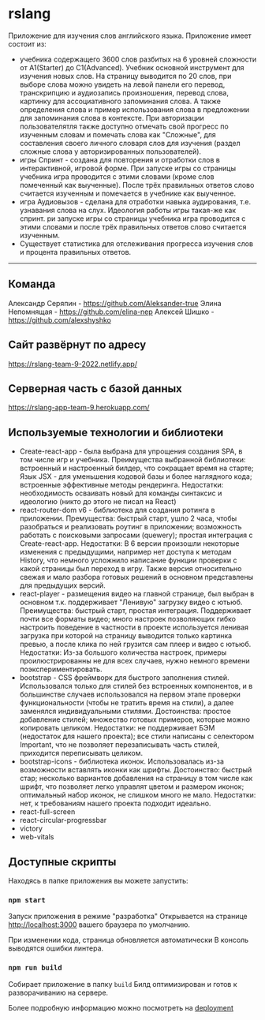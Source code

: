 # rslang
Приложение для изучения слов английского языка. Приложение имеет состоит из:
- учебника содержащего 3600 слов разбитых на 6 уровней сложности от A1(Starter) до С1(Advanced). Учебник основной инструмент для изучения новых слов. На страницу выводится по 20 слов, при выборе слова можно увидеть на левой панели его перевод, транскрипцию и аудиозапись произношения, перевод слова, картинку для ассоциативного запоминания слова. А также определения слова и пример использования слова в предложении для запоминания слова в контексте. При авторизации пользователятля также доступно отмечать свой прогресс по изученным словам и помечать слова как "Сложные", для составления своего личного словаря слов для изучения (раздел сложные слова у авторизированных пользователей).
- игры Спринт - создана для повторения и отработки слов в интерактивной, игровой форме. При запуске игры со страницы учебника игра проводится с этими словами (кроме слов помеченный как выученные). После трёх правильных ответов слово считается изученным и помечается в учебнике как выученное. 
- игра Аудиовызов - сделана для отработки навыка аудирования, т.е. узнавания слова на слух. Идеология работы игры такая-же как спринт. ри запуске игры со страницы учебника игра проводится с этими словами и после трёх правильных ответов слово считается изученным.
- Существует статистика для отслеживания прогресса изучения слов и процента правильных ответов.
_______

## Команда
Александр Серяпин - https://github.com/Aleksander-true
Элина Непомнящая - https://github.com/elina-nep
Алексей Шишко - https://github.com/alexshyshko

## Сайт развёрнут по адресу
https://rslang-team-9-2022.netlify.app/

## Серверная часть с базой данных
https://rslang-app-team-9.herokuapp.com/

## Используемые технологии и библиотеки
- Сreate-react-app - была выбрана для упрощения создания SPA, в том числе игр и учебника. Преимущества выбранной библиотеки: встроенный и настроенный билдер, что сокращает время на старте; Язык JSX - для уменьшения кодовой базы и более наглядного кода; встроенные эффективные методы рендеринга. Недостатки: необходимость осваивать новый для команды синтаксис и идеологию (никто до этого не писал на React)
- react-router-dom v6 - библиотека для создания ротинга в приложении. Премущества: быстрый старт, ушло 2 часа, чтобы разобраться и реализовать роутинг в приложении; возможность работать с поисковыми запросами (quewery); простая интеграция с Сreate-react-app. Недостатки: В 6 версии произошли некоторые изменения с предыдущими, например нет доступа к методам History, что немного усложнило написание функции проверки с какой страницы был переход в игру. Также версия относительно свежая и мало разбора готовых решений в основном представлены для предыдущих версий.
- react-player - размещения видео на главной странице, был выбран в основном т.к. поддерживает "Ленивую" загрузку видео с ютьюб. Преимущества: быстрый старт, простая интеграция. Поддерживает почти все форматы видео; много настроек позволяющих гибко настроить поведение в частности в проекте используется ленивая загрузка при которой на страницу выводится только картинка превью, а после клика по ней грузится сам плеер и видео с ютьюб. Недостатки: Из-за большого количества настроек, примеры проилюстрированны не для всех случаев, нужно немного времени поэкспериментировать.
- bootstrap - CSS фреймворк для быстрого заполнения стилей. Использовался только для стилей без встроенных компонентов, и в большинстве случаев использовался на первом этапе проверки функциональности (чтобы не тратить время на стили),  а далее заменялся индивидуальными стилями. Достоинства: простое добавление стилей; множество готовых примеров, которые можно копировать целиком. Недостатки: не поддерживает БЭМ (недостаток для нашего проекта); все стили написаны с селектором Important, что не позволяет перезаписывать часть стилей, приходится переписывать целиком.
- bootstrap-icons - библиотека иконок. Использовалась из-за возможности вставлять иконки как шрифты. Достоинство: быстрый стар; несколько вариантов добавления на страницу в том числе как шрифт, что позволяет легко управлят цветом и размером иконок; оптимальный набор иконок, не слишком много не мало. Недостатки: нет, к требованиям нашего проекта подходит идеально.
-  react-full-screen
-  react-circular-progressbar
-  victory
-  web-vitals

## Доступные скрипты

Находясь в папке приложения вы можете запустить:

### `npm start`

Запуск приложения в режиме "разработка"
Открывается на странице [http://localhost:3000](http://localhost:3000) вашего браузера по умолчанию.

При изменении кода, страница обновляется автоматически
В консоль выводятся ошибки линтера.

### `npm run build`

Собирает приложение в папку `build`
Билд оптимизирован и готов к разворачиванию на сервере.

Более подробную информацию можно посмотреть на [deployment](https://facebook.github.io/create-react-app/docs/deployment)
